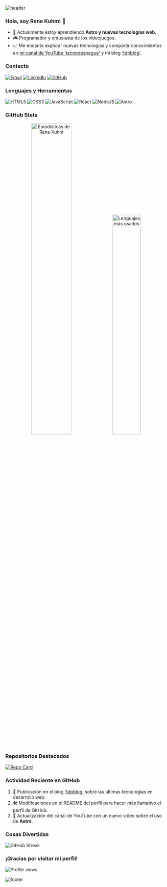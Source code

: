![header](https://capsule-render.vercel.app/api?type=waving&color=0:0099ff,100:ff00cc&height=250&section=header&text=René%20Kuhm&fontSize=90&animation=fadeIn&fontColor=fff)

### Hola, soy Rene Kuhm! 👋

- 🌱 Actualmente estoy aprendiendo **Astro y nuevas tecnologías web**.
- 🎮 Programador y entusiasta de los videojuegos.
- 📈 Me encanta explorar nuevas tecnologías y compartir conocimientos en [mi canal de YouTube 'tecnodespegue'](https://www.youtube.com/tecnodespegue) y mi blog ['tdpblog'](https://tdpblog.com.ar).

### Contacto

[![Email](https://img.shields.io/badge/Email-D14836?style=flat&logo=gmail&logoColor=white)](mailto:tuemail@example.com) [![LinkedIn](https://img.shields.io/badge/LinkedIn-0077B5?style=flat&logo=linkedin&logoColor=white)](https://www.linkedin.com/in/tuusuario) [![GitHub](https://img.shields.io/badge/GitHub-100000?style=flat&logo=github&logoColor=white)](https://github.com/Rene-Kuhm)

### Lenguajes y Herramientas

![HTML5](https://img.shields.io/badge/HTML5-%23E34F26.svg?style=for-the-badge&logo=html5&logoColor=white)
![CSS3](https://img.shields.io/badge/CSS3-%231572B6.svg?style=for-the-badge&logo=css3&logoColor=white)
![JavaScript](https://img.shields.io/badge/JavaScript-%23F7DF1E.svg?style=for-the-badge&logo=javascript&logoColor=black)
![React](https://img.shields.io/badge/React-%2320232a.svg?style=for-the-badge&logo=react&logoColor=%2361DAFB)
![NodeJS](https://img.shields.io/badge/Node.js-%23339933.svg?style=for-the-badge&logo=node.js&logoColor=white)
![Astro](https://img.shields.io/badge/Astro-%23FF5D01.svg?style=for-the-badge&logo=astro&logoColor=white)

### GitHub Stats

<div align="center">
  <img src="https://github-readme-stats.vercel.app/api?username=Rene-Kuhm&show_icons=true&theme=radical" alt="Estadísticas de Rene Kuhm" width="50%"/>
  <img src="https://github-readme-stats.vercel.app/api/top-langs/?username=Rene-Kuhm&layout=compact&theme=radical" alt="Lenguajes más usados" width="42%"/>
</div>

### Repositorios Destacados

[![Repo Card](https://github-readme-stats.vercel.app/api/pin/?username=Rene-Kuhm&repo=tdpblog&theme=radical)](https://github.com/Rene-Kuhm/tdpblog)

### Actividad Reciente en GitHub

<!--START_SECTION:activity-->
1. 🎉 Publicación en el blog ['tdpblog'](https://tdpblog.com.ar) sobre las últimas tecnologías en desarrollo web.
2. 🛠️ Modificaciones en el README del perfil para hacer más llamativo el perfil de GitHub.
3. 🎥 Actualización del canal de YouTube con un nuevo video sobre el uso de **Astro**.
<!--END_SECTION:activity-->

### Cosas Divertidas

![GitHub Streak](https://github-readme-streak-stats.herokuapp.com/?user=Rene-Kuhm&theme=radical)

### ¡Gracias por visitar mi perfil!

![Profile views](https://komarev.com/ghpvc/?username=Rene-Kuhm&color=blueviolet)

![footer](https://capsule-render.vercel.app/api?type=waving&color=0:ff00cc,100:0099ff&height=150&section=footer)

